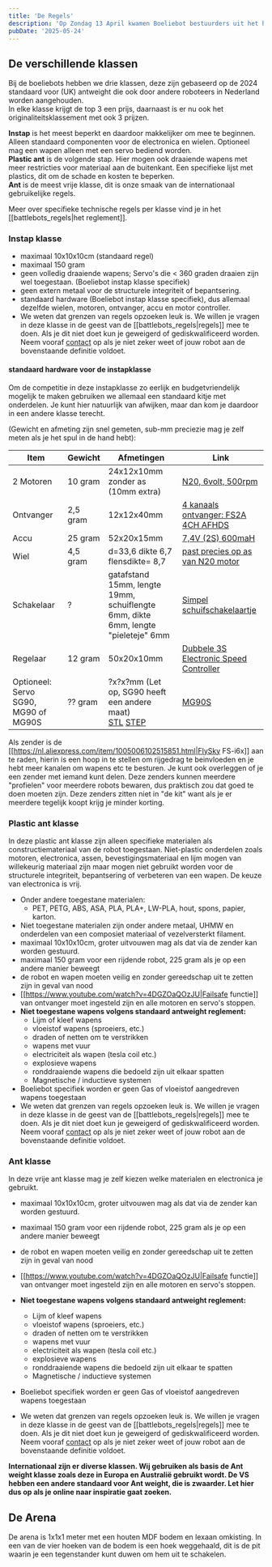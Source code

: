 ```yaml
---
title: 'De Regels'
description: 'Op Zondag 13 April kwamen Boeliebot bestuurders uit het hele land samen in Groningen. In het Forum. 28 bots, 13 prijzen, 63 wedstrijden, 1 doel!'
pubDate: '2025-05-24'
---
```


## De verschillende klassen
Bij de boeliebots hebben we drie klassen, deze zijn gebaseerd op de 2024 standaard voor (UK) antweight die ook door andere roboteers in Nederland worden aangehouden.   
In elke klasse krijgt de top 3 een prijs, daarnaast is er nu ook het originaliteitsklassement met ook 3 prijzen.

**Instap** is het meest beperkt en daardoor makkelijker om mee te beginnen. Alleen standaard componenten voor de electronica en wielen. Optioneel mag een wapen alleen met een servo bediend worden.   
**Plastic ant** is de volgende stap. Hier mogen ook draaiende wapens met meer restricties voor materiaal aan de buitenkant. Een specifieke lijst met plastics, dit om de schade en kosten te beperken.   
**Ant** is de meest vrije klasse, dit is onze smaak van de internationaal gebruikelijke regels.   
  
Meer over specifieke technische regels per klasse vind je in het [[battlebots_regels|het reglement]].  



### Instap klasse
  * maximaal 10x10x10cm (standaard regel)
  * maximaal 150 gram
  * geen volledig draaiende wapens; Servo's die < 360 graden draaien zijn wel toegestaan. (Boeliebot instap klasse specifiek)
  * geen extern metaal voor de structurele integriteit of bepantsering.
  * standaard hardware (Boeliebot instap klasse specifiek), dus allemaal dezelfde wielen, motoren, ontvanger, accu en motor controller.
  * We weten dat grenzen van regels opzoeken leuk is. We willen je vragen in deze klasse in de geest van de [[battlebots_regels|regels]] mee te doen. Als je dit niet doet kun je geweigerd of gediskwalificeerd worden. Neem vooraf [contact](mailto:boeliebots@maakplek.nl) op als je niet zeker weet of jouw robot aan de bovenstaande definitie voldoet.

#### standaard hardware voor de instapklasse
Om de competitie in deze instapklasse zo eerlijk en budgetvriendelijk mogelijk te maken gebruiken we allemaal een standaard kitje met onderdelen. Je kunt hier natuurlijk van afwijken, maar dan kom je daardoor in een andere klasse terecht.

(Gewicht en afmeting zijn snel gemeten, sub-mm preciezie mag je zelf meten als je het spul in de hand hebt):

| Item                                   | Gewicht    | Afmetingen                                               | Link                                                                                                                                                                                                                     |
|---------------------------------------- |------------|----------------------------------------------------------|--------------------------------------------------------------------------------------------------------------------------------------------------------------------------------------------------------------------------|
| 2 Motoren                              | 10 gram    | 24x12x10mm zonder as (10mm extra)                        | [N20, 6volt, 500rpm](https://www.aliexpress.com/item/33022320164.html)                                                                                                            |
| Ontvanger                              | 2,5 gram   | 12x12x40mm                                               | [4 kanaals ontvanger: FS2A 4CH AFHDS](https://www.aliexpress.com/item/1005004900977069.html)                                                                                      |
| Accu                                   | 25 gram    | 52x20x15mm                                               | [7,4V (2S) 600maH](https://www.aliexpress.com/item/1005005760426036.html)                                                                                                         |
| Wiel                                   | 4,5 gram   | d=33,6 dikte 6,7 flensdikte= 8,7                         | [past precies op as van N20 motor](https://www.aliexpress.com/item/1005006117105238.html)                                                                                         |
| Schakelaar                             | ?          | gatafstand 15mm, lengte 19mm, schuiflengte 6mm, dikte 6mm, lengte "pieleteje" 6mm | [Simpel schuifschakelaartje](https://www.aliexpress.com/item/32812689209.html)                                                                                                    |
| Regelaar                               | 12 gram    | 50x20x10mm                                               | [Dubbele 3S Electronic Speed Controller](https://www.aliexpress.com/item/1005004609003005.html)                                                                                   |
| Optioneel: Servo SG90, MG90 of MG90S    | ?? gram    | ?x?x?mm (Let op, SG90 heeft een andere maat) <br> [STL](https://gitlab.com/KlaasYK/knokbots-parts/-/blob/12d08ba7a5b9c9b18254cf80336f1f14670d7e51/parts/MG90S_Servo.stl) [STEP](https://gitlab.com/KlaasYK/knokbots-parts/-/blob/12d08ba7a5b9c9b18254cf80336f1f14670d7e51/parts/MG90S_Servo.step) | [MG90S](https://nl.aliexpress.com/item/4000903254039.html) |

Als zender is de [[https://nl.aliexpress.com/item/1005006102515851.html|FlySky FS-i6x]] aan te raden, hierin is een hoop in te stellen om rijgedrag te beinvloeden en je hebt meer kanalen om wapens etc te besturen. Je kunt ook overleggen of je een zender met iemand kunt delen. Deze zenders kunnen meerdere "profielen" voor meerdere robots bewaren, dus praktisch zou dat goed te doen moeten zijn. Deze zenders zitten niet in "de kit" want als je er meerdere tegelijk koopt krijg je minder korting.

### Plastic ant klasse
In deze plastic ant klasse zijn alleen specifieke materialen als constructiemateriaal van de robot toegestaan. Niet-plastic onderdelen zoals motoren, electronica, assen, bevestigingsmateriaal en lijm mogen van willekeurig materiaal zijn maar mogen niet gebruikt worden voor de structurele integriteit, bepantsering of verbeteren van een wapen. De keuze van electronica is vrij.

  * Onder andere toegestane materialen:
    * PET, PETG, ABS, ASA, PLA, PLA+, LW-PLA, hout, spons, papier, karton. 
  * Niet toegestane materialen zijn onder andere metaal, UHMW en onderdelen van een composiet materiaal of vezelversterkt filament.
  * maximaal 10x10x10cm, groter uitvouwen mag als dat via de zender kan worden gestuurd.
  * maximaal 150 gram voor een rijdende robot, 225 gram als je op een andere manier beweegt
  * de robot en wapen moeten veilig en zonder gereedschap uit te zetten zijn in geval van nood
  * [[https://www.youtube.com/watch?v=4DGZOaQOzJU|Failsafe functie]] van ontvanger moet ingesteld zijn en alle motoren en servo's stoppen.
  * __Niet toegestane wapens volgens standaard antweight reglement:__ 
    * Lijm of kleef  wapens
    * vloeistof wapens (sproeiers, etc.)
    * draden of netten om te verstrikken
    * wapens met vuur
    * electriciteit als wapen (tesla coil etc.) 
    * explosieve wapens 
    * ronddraaiende wapens die bedoeld zijn uit elkaar spatten 
    * Magnetische / inductieve systemen 
  * Boeliebot specifiek worden er geen Gas of vloeistof aangedreven wapens toegestaan
  * We weten dat grenzen van regels opzoeken leuk is. We willen je vragen in deze klasse in de geest van de [[battlebots_regels|regels]] mee te doen. Als je dit niet doet kun je geweigerd of gediskwalificeerd worden. Neem vooraf [contact](mailto:boeliebots@maakplek.nl) op als je niet zeker weet of jouw robot aan de bovenstaande definitie voldoet.

### Ant klasse
In deze vrije ant klasse mag je zelf kiezen welke materialen en electronica je gebruikt.

  * maximaal 10x10x10cm, groter uitvouwen mag als dat via de zender kan worden gestuurd.
  * maximaal 150 gram voor een rijdende robot, 225 gram als je op een andere manier beweegt
  * de robot en wapen moeten veilig en zonder gereedschap uit te zetten zijn in geval van nood
  * [[https://www.youtube.com/watch?v=4DGZOaQOzJU|Failsafe functie]] van ontvanger moet ingesteld zijn en alle motoren en servo's stoppen.

  * __Niet toegestane wapens volgens standaard antweight reglement:__ 
    * Lijm of kleef  wapens
    * vloeistof wapens (sproeiers, etc.)
    * draden of netten om te verstrikken
    * wapens met vuur
    * electriciteit als wapen (tesla coil etc.) 
    * explosieve wapens 
    * ronddraaiende wapens die bedoeld zijn uit elkaar te spatten
    * Magnetische / inductieve systemen 
  * Boeliebot specifiek worden er geen Gas of vloeistof aangedreven wapens toegestaan
  * We weten dat grenzen van regels opzoeken leuk is. We willen je vragen in deze klasse in de geest van de [[battlebots_regels|regels]] mee te doen. Als je dit niet doet kun je geweigerd of gediskwalificeerd worden. Neem vooraf [contact](mailto:boeliebots@maakplek.nl) op als je niet zeker weet of jouw robot aan de bovenstaande definitie voldoet.

**Internationaal zijn er diverse klassen. Wij gebruiken als basis de Ant weight klasse zoals deze in Europa en Australië gebruikt wordt. De VS hebben een andere standaard voor Ant weight, die is zwaarder. Let hier dus op als je online naar inspiratie gaat zoeken.**

## De Arena
De arena is 1x1x1 meter met een houten MDF bodem en lexaan omkisting. In een van de vier hoeken van de bodem is een hoek weggehaald, dit is de pit waarin je een tegenstander kunt duwen om hem uit te schakelen. 